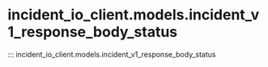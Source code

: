 # incident_io_client.models.incident_v1_response_body_status

::: incident_io_client.models.incident_v1_response_body_status